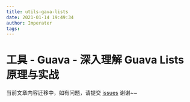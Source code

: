 ```yaml
---
title: utils-gava-lists
date: 2021-01-14 19:49:34
author: Imperater
tags:
---
```


# 工具 - Guava - 深入理解 Guava  Lists 原理与实战

当前文章内容迁移中，如有问题，请提交 [issues](https://github.com/Starrier/starrier.github.io/issues) 谢谢~~
